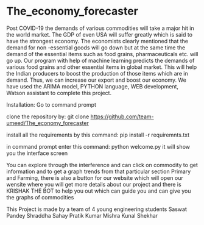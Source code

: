 # The_economy_forecaster

Post COVID-19 the demands of various commodities will take a major hit in the world market. The GDP of even USA will suffer greatly which is said to have the strongest economy. The economists clearly mentioned that the demand for non -essential goods will go down but at the same time the demand of the essential items such as food grains, pharmaceuticals etc. will go up.
Our program with help of machine learning predicts the demands of various food grains and other essential items in global market. This will help the Indian producers to boost the production of those items which are in demand. Thus, we can increase our export and boost our economy.
We have used the ARIMA model, PYTHON language, WEB development, Watson assistant to complete this project.


Installation: 
Go to command prompt

clone the repository by: git clone https://github.com/team-umeed/The_economy_forecaster

install all the requirements by this command: pip install -r requiremnts.txt

in command prompt enter this command: python welcome.py
it will show you the interface screen


You can explore through the interference and can click on commodity to get information and to get a graph trends from that particular section Primary and Farming, there is also a button for our website which will open our wensite where you will get more details about our project and there is KRISHAK THE BOT to help you out which can guide you and can give you the graphs of commodities

This Project is made by a team of 4 young engineering students
Saswat Pandey
Shraddha Sahay
Pratik Kumar Mishra
Kunal Shekhar

